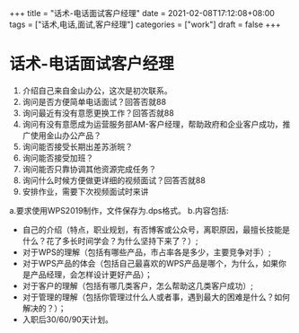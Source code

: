+++
title = "话术-电话面试客户经理"
date = 2021-02-08T17:12:08+08:00
tags = ["话术,电话,面试,客户经理"]
categories = ["work"]
draft = false
+++

# 话术-电话面试客户经理
1. 介绍自己来自金山办公，这次是初次联系。
1. 询问是否方便简单电话面试？回答否就88
1. 询问最近有没有意愿更换工作？回答否就88
1. 询问有没有意愿成为运营服务部AM-客户经理，帮助政府和企业客户成功，推广使用金山办公产品？
1. 询问能否接受长期出差苏浙皖？
1. 询问能否接受加班？
1. 询问能否只靠协调其他资源完成任务？
1. 询问什么时候方便做更详细的视频面试？回答否就88
1. 安排作业，需要下次视频面试时来讲

a.要求使用WPS2019制作，文件保存为.dps格式。 
b.内容包括: 
* 自己的介绍（特点，职业规划，有否博客或公众号，离职原因，最擅长技能是什么？花了多长时间学会？为什么坚持下来了？）; 
* 对于WPS的理解（包括有哪些产品，市占率各是多少，主要竞争对手）; 
* 对于WPS产品的体会（包括自己最喜欢的WPS产品是哪个，为什么，如果你是产品经理，会怎样设计更好产品）； 
* 对于客户的理解（包括有哪几类客户，怎么帮助这几类客户成功）; 
* 对于管理的理解（包括你管理过什么人或者事，遇到最大的困难是什么？如何解决的？）； 
* 入职后30/60/90天计划。